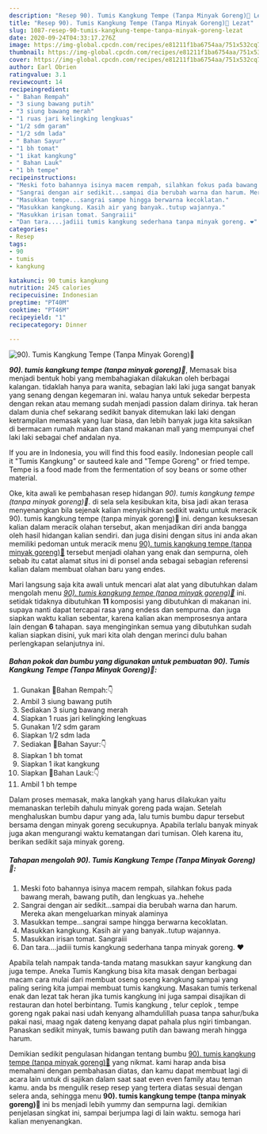 ```yaml
---
description: "Resep 90). Tumis Kangkung Tempe (Tanpa Minyak Goreng)🥗 Lezat"
title: "Resep 90). Tumis Kangkung Tempe (Tanpa Minyak Goreng)🥗 Lezat"
slug: 1087-resep-90-tumis-kangkung-tempe-tanpa-minyak-goreng-lezat
date: 2020-09-24T04:33:17.276Z
image: https://img-global.cpcdn.com/recipes/e81211f1ba6754aa/751x532cq70/90-tumis-kangkung-tempe-tanpa-minyak-goreng🥗-foto-resep-utama.jpg
thumbnail: https://img-global.cpcdn.com/recipes/e81211f1ba6754aa/751x532cq70/90-tumis-kangkung-tempe-tanpa-minyak-goreng🥗-foto-resep-utama.jpg
cover: https://img-global.cpcdn.com/recipes/e81211f1ba6754aa/751x532cq70/90-tumis-kangkung-tempe-tanpa-minyak-goreng🥗-foto-resep-utama.jpg
author: Earl Obrien
ratingvalue: 3.1
reviewcount: 14
recipeingredient:
- " Bahan Rempah"
- "3 siung bawang putih"
- "3 siung bawang merah"
- "1 ruas jari kelingking lengkuas"
- "1/2 sdm garam"
- "1/2 sdm lada"
- " Bahan Sayur"
- "1 bh tomat"
- "1 ikat kangkung"
- " Bahan Lauk"
- "1 bh tempe"
recipeinstructions:
- "Meski foto bahannya isinya macem rempah, silahkan fokus pada bawang merah, bawang putih, dan lengkuas ya..hehehe"
- "Sangrai dengan air sedikit...sampai dia berubah warna dan harum. Mereka akan mengeluarkan minyak alaminya"
- "Masukkan tempe...sangrai sampe hingga berwarna kecoklatan."
- "Masukkan kangkung. Kasih air yang banyak..tutup wajannya."
- "Masukkan irisan tomat. Sangraiii"
- "Dan tara....jadiii tumis kangkung sederhana tanpa minyak goreng. ❤"
categories:
- Resep
tags:
- 90
- tumis
- kangkung

katakunci: 90 tumis kangkung 
nutrition: 245 calories
recipecuisine: Indonesian
preptime: "PT40M"
cooktime: "PT46M"
recipeyield: "1"
recipecategory: Dinner

---
```



![90). Tumis Kangkung Tempe (Tanpa Minyak Goreng)🥗](https://img-global.cpcdn.com/recipes/e81211f1ba6754aa/751x532cq70/90-tumis-kangkung-tempe-tanpa-minyak-goreng🥗-foto-resep-utama.jpg)

<b><i>90). tumis kangkung tempe (tanpa minyak goreng)🥗</i></b>, Memasak bisa menjadi bentuk hobi yang membahagiakan dilakukan oleh berbagai kalangan. tidaklah hanya para wanita, sebagian laki laki juga sangat banyak yang senang dengan kegemaran ini. walau hanya untuk sekedar berpesta dengan rekan atau memang sudah menjadi passion dalam dirinya. tak heran dalam dunia chef sekarang sedikit banyak ditemukan laki laki dengan ketrampilan memasak yang luar biasa, dan lebih banyak juga kita saksikan di bermacam rumah makan dan stand makanan mall yang mempunyai chef laki laki sebagai chef andalan nya.

If you are in Indonesia, you will find this food easily. Indonesian people call it &#34;Tumis Kangkung&#34; or sauteed kale and &#34;Tempe Goreng&#34; or fried tempe. Tempe is a food made from the fermentation of soy beans or some other material.

Oke, kita awali ke pembahasan resep hidangan <i>90). tumis kangkung tempe (tanpa minyak goreng)🥗</i>. di sela sela kesibukan kita, bisa jadi akan terasa menyenangkan bila sejenak kalian menyisihkan sedikit waktu untuk meracik 90). tumis kangkung tempe (tanpa minyak goreng)🥗 ini. dengan kesuksesan kalian dalam meracik olahan tersebut, akan menjadikan diri anda bangga oleh hasil hidangan kalian sendiri. dan juga disini dengan situs ini anda akan memiliki pedoman untuk meracik menu <u>90). tumis kangkung tempe (tanpa minyak goreng)🥗</u> tersebut menjadi olahan yang enak dan sempurna, oleh sebab itu catat alamat situs ini di ponsel anda sebagai sebagian referensi kalian dalam membuat olahan baru yang endes.


Mari langsung saja kita awali untuk mencari alat alat yang dibutuhkan dalam mengolah menu <u><i>90). tumis kangkung tempe (tanpa minyak goreng)🥗</i></u> ini. setidak tidaknya dibutuhkan <b>11</b> komposisi yang dibutuhkan di makanan ini. supaya nanti dapat tercapai rasa yang endess dan sempurna. dan juga siapkan waktu kalian sebentar, karena kalian akan memprosesnya antara lain dengan <b>6</b> tahapan. saya menginginkan semua yang dibutuhkan sudah kalian siapkan disini, yuk mari kita olah dengan merinci dulu bahan perlengkapan selanjutnya ini.

<!--inarticleads1-->

##### Bahan pokok dan bumbu yang digunakan untuk pembuatan 90). Tumis Kangkung Tempe (Tanpa Minyak Goreng)🥗:

1. Gunakan  🔵Bahan Rempah:👇
1. Ambil 3 siung bawang putih
1. Sediakan 3 siung bawang merah
1. Siapkan 1 ruas jari kelingking lengkuas
1. Gunakan 1/2 sdm garam
1. Siapkan 1/2 sdm lada
1. Sediakan  🔵Bahan Sayur:👇
1. Siapkan 1 bh tomat
1. Siapkan 1 ikat kangkung
1. Siapkan  🔵Bahan Lauk:👇
1. Ambil 1 bh tempe


Dalam proses memasak, maka langkah yang harus dilakukan yaitu memanaskan terlebih dahulu minyak goreng pada wajan. Setelah menghaluskan bumbu dapur yang ada, lalu tumis bumbu dapur tersebut bersama dengan minyak goreng secukupnya. Apabila terlalu banyak minyak juga akan mengurangi waktu kematangan dari tumisan. Oleh karena itu, berikan sedikit saja minyak goreng. 

<!--inarticleads2-->

##### Tahapan mengolah 90). Tumis Kangkung Tempe (Tanpa Minyak Goreng)🥗:

1. Meski foto bahannya isinya macem rempah, silahkan fokus pada bawang merah, bawang putih, dan lengkuas ya..hehehe
1. Sangrai dengan air sedikit...sampai dia berubah warna dan harum. Mereka akan mengeluarkan minyak alaminya
1. Masukkan tempe...sangrai sampe hingga berwarna kecoklatan.
1. Masukkan kangkung. Kasih air yang banyak..tutup wajannya.
1. Masukkan irisan tomat. Sangraiii
1. Dan tara....jadiii tumis kangkung sederhana tanpa minyak goreng. ❤


Apabila telah nampak tanda-tanda matang masukkan sayur kangkung dan juga tempe. Aneka Tumis Kangkung bisa kita masak dengan berbagai macam cara mulai dari membuat oseng oseng kangkung sampai yang paling sering kita jumpai membuat tumis kangkung. Masakan tumis terkenal enak dan lezat tak heran jika tumis kangkung ini juga sampai disajikan di restauran dan hotel berbintang. Tumis kangkung , telur ceplok , tempe goreng ngak pakai nasi udah kenyang alhamdulillah puasa tanpa sahur/buka pakai nasi, maag ngak dateng kenyang dapat pahala plus ngiri timbangan. Panaskan sedikit minyak, tumis bawang putih dan bawang merah hingga harum. 

Demikian sedikit pengulasan hidangan tentang bumbu <u>90). tumis kangkung tempe (tanpa minyak goreng)🥗</u> yang nikmat. kami harap anda bisa memahami dengan pembahasan diatas, dan kamu dapat membuat lagi di acara lain untuk di sajikan dalam saat saat even even family atau teman kamu. anda bs mengulik resep resep yang tertera diatas sesuai dengan selera anda, sehingga menu <b>90). tumis kangkung tempe (tanpa minyak goreng)🥗</b> ini bs menjadi lebih yummy dan sempurna lagi. demikian penjelasan singkat ini, sampai berjumpa lagi di lain waktu. semoga hari kalian menyenangkan.
